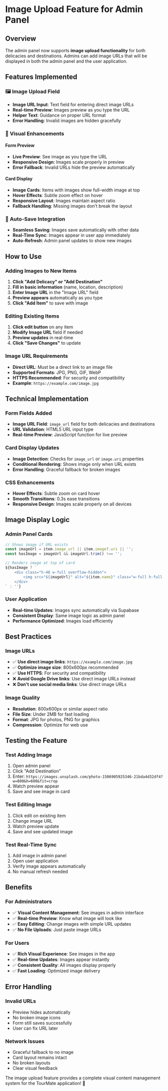 # Image Upload Feature for Admin Panel

## Overview
The admin panel now supports **image upload functionality** for both delicacies and destinations. Admins can add image URLs that will be displayed in both the admin panel and the user application.

## Features Implemented

### 🖼️ **Image Upload Field**
- **Image URL Input**: Text field for entering direct image URLs
- **Real-time Preview**: Images preview as you type the URL
- **Helper Text**: Guidance on proper URL format
- **Error Handling**: Invalid images are hidden gracefully

### 🎨 **Visual Enhancements**

#### Form Preview
- **Live Preview**: See image as you type the URL
- **Responsive Design**: Images scale properly in preview
- **Error Fallback**: Invalid URLs hide the preview automatically

#### Card Display
- **Image Cards**: Items with images show full-width image at top
- **Hover Effects**: Subtle zoom effect on hover
- **Responsive Layout**: Images maintain aspect ratio
- **Fallback Handling**: Missing images don't break the layout

### 🔄 **Auto-Save Integration**
- **Seamless Saving**: Images save automatically with other data
- **Real-Time Sync**: Images appear in user app immediately
- **Auto-Refresh**: Admin panel updates to show new images

## How to Use

### Adding Images to New Items
1. **Click "Add Delicacy" or "Add Destination"**
2. **Fill in basic information** (name, location, description)
3. **Enter Image URL** in the "Image URL" field
4. **Preview appears** automatically as you type
5. **Click "Add Item"** to save with image

### Editing Existing Items
1. **Click edit button** on any item
2. **Modify Image URL** field if needed
3. **Preview updates** in real-time
4. **Click "Save Changes"** to update

### Image URL Requirements
- **Direct URL**: Must be a direct link to an image file
- **Supported Formats**: JPG, PNG, GIF, WebP
- **HTTPS Recommended**: For security and compatibility
- **Example**: `https://example.com/image.jpg`

## Technical Implementation

### Form Fields Added
- **Image URL Field**: `image_url` field for both delicacies and destinations
- **URL Validation**: HTML5 URL input type
- **Real-time Preview**: JavaScript function for live preview

### Card Display Updates
- **Image Detection**: Checks for `image_url` or `image.uri` properties
- **Conditional Rendering**: Shows image only when URL exists
- **Error Handling**: Graceful fallback for broken images

### CSS Enhancements
- **Hover Effects**: Subtle zoom on card hover
- **Smooth Transitions**: 0.3s ease transitions
- **Responsive Design**: Images scale properly on all devices

## Image Display Logic

### Admin Panel Cards
```javascript
// Shows image if URL exists
const imageUrl = item.image_url || item.image?.uri || '';
const hasImage = imageUrl && imageUrl.trim() !== '';

// Renders image at top of card
${hasImage ? `
    <div class="h-48 w-full overflow-hidden">
        <img src="${imageUrl}" alt="${item.name}" class="w-full h-full object-cover">
    </div>
` : ''}
```

### User Application
- **Real-time Updates**: Images sync automatically via Supabase
- **Consistent Display**: Same image logic as admin panel
- **Performance Optimized**: Images load efficiently

## Best Practices

### Image URLs
- ✅ **Use direct image links**: `https://example.com/image.jpg`
- ✅ **Optimize image size**: 800x600px recommended
- ✅ **Use HTTPS**: For security and compatibility
- ❌ **Avoid Google Drive links**: Use direct image URLs instead
- ❌ **Don't use social media links**: Use direct image URLs

### Image Quality
- **Resolution**: 800x600px or similar aspect ratio
- **File Size**: Under 2MB for fast loading
- **Format**: JPG for photos, PNG for graphics
- **Compression**: Optimize for web use

## Testing the Feature

### Test Adding Image
1. Open admin panel
2. Click "Add Destination"
3. Enter: `https://images.unsplash.com/photo-1506905925346-21bda4d32df4?w=800&h=600&fit=crop`
4. Watch preview appear
5. Save and see image in card

### Test Editing Image
1. Click edit on existing item
2. Change image URL
3. Watch preview update
4. Save and see updated image

### Test Real-Time Sync
1. Add image in admin panel
2. Open user application
3. Verify image appears automatically
4. No manual refresh needed

## Benefits

### For Administrators
- ✅ **Visual Content Management**: See images in admin interface
- ✅ **Real-time Preview**: Know what image will look like
- ✅ **Easy Editing**: Change images with simple URL updates
- ✅ **No File Uploads**: Just paste image URLs

### For Users
- ✅ **Rich Visual Experience**: See images in the app
- ✅ **Real-time Updates**: Images appear instantly
- ✅ **Consistent Quality**: All images display properly
- ✅ **Fast Loading**: Optimized image delivery

## Error Handling

### Invalid URLs
- Preview hides automatically
- No broken image icons
- Form still saves successfully
- User can fix URL later

### Network Issues
- Graceful fallback to no image
- Card layout remains intact
- No broken layouts
- Clear visual feedback

The image upload feature provides a complete visual content management system for the TourMate application! 🎉
